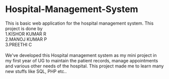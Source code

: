 # Hospital-Management-System
This is basic web application for the hospital management system.
This project is done by
<br>
  1.KISHOR KUMAR R<br>
  2.MANOJ KUMAR P<br>
  3.PREETHI C<br>
 <br>
We've developed this Hospital management system as my mini project in my first year of UG to maintain the patient records, manage appointments and various other needs of the hospital. This project made me to learn many new stuffs like SQL, PHP etc.. 
